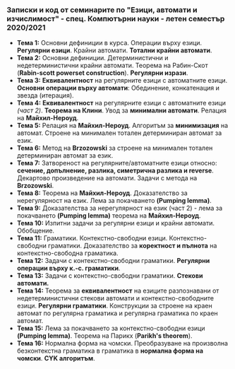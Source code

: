 ### Записки и код от семинарите по "Езици, автомати и изчислимост" - спец. Компютърни науки - летен семестър 2020/2021


 - **Тема  1:**  Основни дефиниции в курса. Операции върху езици. **Регулярни езици**. Крайни автомати. **Тотални крайни автомати**.
 - **Тема  2:**  Основни дефиниции. Детерминистични и недетерминистични крайни автомати. Теорема на Рабин-Скот (**Rabin-scott powerset construction**). **Регулярни изрази**.
 - **Тема  3:**  **Еквивалентност** на регулярните езици с автоматните езици. **Основни операции върху автомати**: Обединение, конкатенация и звезда (итерация).
 - **Тема  4:** **Еквивалентност** на регулярните езици с автоматните езици *(част 2)*. **Теорема на Клини**. Увод за **минимални автомати**. Релация на **Майхил-Нероуд**.
 - **Тема  5:**   Релация на **Майхил-Нероуд**. Алгоритъм за **минимизация** на автомат. Строене на минимален тотален детерминиран автомат за език.
 - **Тема  6:**   Метод на **Brzozowski** за строене на минимален тотален детерминиран автомат за език.
 - **Тема  7:**   Затвореност на регулярните/автоматните езици относно: **сечение, допълнение, разлика, симетрична разлика и reverse**. Декартово произведение на автомати. Задачи с метода на **Brzozowski**.
 - **Тема  8:**   Теорема на **Майхил-Нероуд**. Доказателство за нерегулярност на език. Лема за покачването **(Pumping lemma)**. 
 - **Тема  9:**   Доказателства за нерегулярност на език (част 2) - лема за покачването **(Pumping lemma)** теорема на **Майхил-Нероуд**. 
 - **Тема  10:**   Изпитни задачи за регулярни езици и крайни автомати. Обобщение. 
 - **Тема  11:**   Граматики. Контекстно-свободни езици. Контекстно-свободни граматики. Доказателство за **коректност и пълнота** на контекстно-свободна граматика.
 - **Тема  12:**   Задачи с контекстно-свободни граматики. **Регулярни операции върху к.-с. граматики**.
 - **Тема  13:**   Задачи с контекстно-свободни граматики. **Стекови автомати.**
 - **Тема  14:**   Теорема за **еквивалентност** на езиците разпознавани от недетерминистични стекови автомати и контекстно-свободните езици. **Регулярни граматики**. Конструкции за строене на краен автомат по регулярна граматика и регулярна граматика по краен автомат.
 - **Тема  15:**   Лема за покачването за контекстно-свободни езици **(Pumping lemma)**. Теорема на Парикх (**Parikh's theorem**).
 - **Тема  16:**   Нормална форма на чомски. Преобразуване на произволна безконтекстна граматика в граматика в **нормална форма на чомски**. **CYK алгоритъм**.
